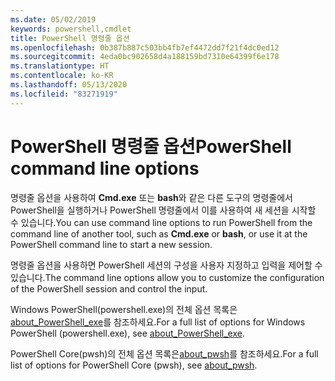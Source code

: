 ```yaml
---
ms.date: 05/02/2019
keywords: powershell,cmdlet
title: PowerShell 명령줄 옵션
ms.openlocfilehash: 0b387b887c503bb4fb7ef4472dd7f21f4dc0ed12
ms.sourcegitcommit: 4eda0bc902658d4a188159bd7310e64399f6e178
ms.translationtype: HT
ms.contentlocale: ko-KR
ms.lasthandoff: 05/13/2020
ms.locfileid: "83271919"
---
```

# <a name="powershell-command-line-options"></a><span data-ttu-id="78cbd-103">PowerShell 명령줄 옵션</span><span class="sxs-lookup"><span data-stu-id="78cbd-103">PowerShell command line options</span></span>

<span data-ttu-id="78cbd-104">명령줄 옵션을 사용하여 **Cmd.exe** 또는 **bash**와 같은 다른 도구의 명령줄에서 PowerShell을 실행하거나 PowerShell 명령줄에서 이를 사용하여 새 세션을 시작할 수 있습니다.</span><span class="sxs-lookup"><span data-stu-id="78cbd-104">You can use command line options to run PowerShell from the command line of another tool, such as **Cmd.exe** or **bash**, or use it at the PowerShell command line to start a new session.</span></span>

<span data-ttu-id="78cbd-105">명령줄 옵션을 사용하면 PowerShell 세션의 구성을 사용자 지정하고 입력을 제어할 수 있습니다.</span><span class="sxs-lookup"><span data-stu-id="78cbd-105">The command line options allow you to customize the configuration of the PowerShell session and control the input.</span></span>

<span data-ttu-id="78cbd-106">Windows PowerShell(powershell.exe)의 전체 옵션 목록은 [about_PowerShell_exe](/powershell/module/Microsoft.PowerShell.Core/About/about_PowerShell_exe?view=powershell-5.1)를 참조하세요.</span><span class="sxs-lookup"><span data-stu-id="78cbd-106">For a full list of options for Windows PowerShell (powershell.exe), see [about_PowerShell_exe](/powershell/module/Microsoft.PowerShell.Core/About/about_PowerShell_exe?view=powershell-5.1).</span></span>

<span data-ttu-id="78cbd-107">PowerShell Core(pwsh)의 전체 옵션 목록은[about_pwsh](/powershell/module/Microsoft.PowerShell.Core/About/about_pwsh)를 참조하세요.</span><span class="sxs-lookup"><span data-stu-id="78cbd-107">For a full list of options for PowerShell Core (pwsh), see [about_pwsh](/powershell/module/Microsoft.PowerShell.Core/About/about_pwsh).</span></span>